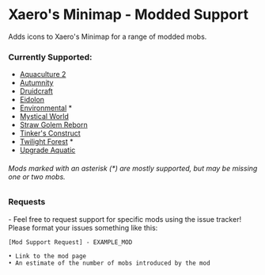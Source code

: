# Xaero's Minimap - Modded Support
 Adds icons to Xaero's Minimap for a range of modded mobs.

### Currently Supported:

* [Aquaculture 2](https://www.curseforge.com/minecraft/mc-mods/aquaculture)
* [Autumnity](https://www.curseforge.com/minecraft/mc-mods/autumnity)
* [Druidcraft](https://www.curseforge.com/minecraft/mc-mods/druidcraft)
* [Eidolon](https://www.curseforge.com/minecraft/mc-mods/eidolon)
* [Environmental](https://www.curseforge.com/minecraft/mc-mods/environmental) *
* [Mystical World](https://www.curseforge.com/minecraft/mc-mods/mystical-world)
* [Straw Golem Reborn](https://www.curseforge.com/minecraft/mc-mods/strawgolem-reborn)
* [Tinker's Construct](https://www.curseforge.com/minecraft/mc-mods/tinkers-construct)
* [Twilight Forest](https://www.curseforge.com/minecraft/mc-mods/the-twilight-forest) *
* [Upgrade Aquatic](https://www.curseforge.com/minecraft/mc-mods/upgrade-aquatic)

###### Mods marked with an asterisk (*) are mostly supported, but may be missing one or two mobs.

### Requests

 \- Feel free to request support for specific mods using the issue tracker! Please format your issues something like this:

```
[Mod Support Request] - EXAMPLE_MOD

• Link to the mod page
• An estimate of the number of mobs introduced by the mod
```
